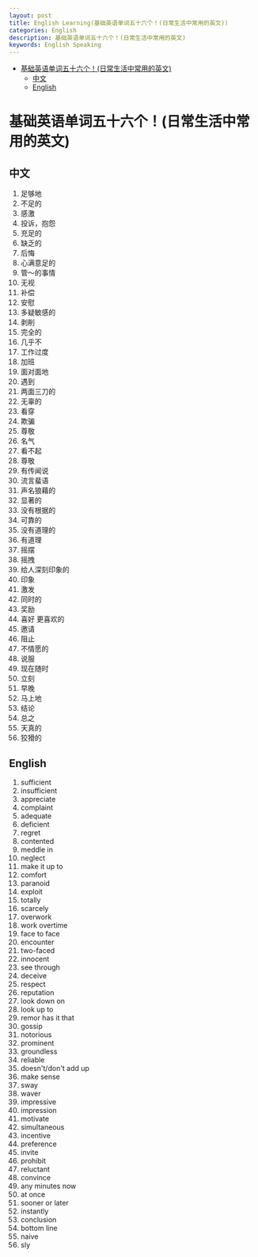 ```yaml
---
layout: post
title: English Learning(基础英语单词五十六个！(日常生活中常用的英文))
categories: English
description: 基础英语单词五十六个！(日常生活中常用的英文)
keywords: English Speaking
---
```


<!-- START doctoc generated TOC please keep comment here to allow auto update -->
<!-- DON'T EDIT THIS SECTION, INSTEAD RE-RUN doctoc TO UPDATE -->


- [基础英语单词五十六个！(日常生活中常用的英文)](#%E5%9F%BA%E7%A1%80%E8%8B%B1%E8%AF%AD%E5%8D%95%E8%AF%8D%E4%BA%94%E5%8D%81%E5%85%AD%E4%B8%AA%E6%97%A5%E5%B8%B8%E7%94%9F%E6%B4%BB%E4%B8%AD%E5%B8%B8%E7%94%A8%E7%9A%84%E8%8B%B1%E6%96%87)
  - [中文](#%E4%B8%AD%E6%96%87)
  - [English](#english)

<!-- END doctoc generated TOC please keep comment here to allow auto update -->

# 基础英语单词五十六个！(日常生活中常用的英文)

## 中文

1. 足够地
2. 不足的
3. 感激
4. 投诉，抱怨
5. 充足的
6. 缺乏的
7. 后悔
8. 心满意足的
9. 管～的事情
10. 无视
11. 补偿
12. 安慰
13. 多疑敏感的
14. 剥削
15. 完全的
16. 几乎不
17. 工作过度
18. 加班
19. 面对面地
20. 遇到
21. 两面三刀的
22. 无辜的
23. 看穿
24. 欺骗
25. 尊敬
26. 名气
27. 看不起
28. 尊敬
29. 有传闻说
30. 流言蜚语
31. 声名狼藉的
32. 显著的
33. 没有根据的
34. 可靠的
35. 没有道理的
36. 有道理
37. 摇摆
38. 摇拽
39. 给人深刻印象的
40. 印象
41. 激发
42. 同时的
43. 奖励
44. 喜好 更喜欢的
45. 邀请
46. 阻止
47. 不情愿的
48. 说服
49. 现在随时
50. 立刻
51. 早晚
52. 马上地
53. 结论
54. 总之
55. 天真的
56. 狡猾的

## English

1. sufficient
2. insufficient
3. appreciate
4. complaint
5. adequate
6. deficient
7. regret
8. contented
9. meddle in
10. neglect
11. make it up to
12. comfort
13. paranoid
14. exploit
15. totally
16. scarcely
17. overwork
18. work overtime
19. face to face
20. encounter
21. two-faced
22. innocent
23. see through
24. deceive
25. respect
26. reputation
27. look down on
28. look up to
29. remor has it that
30. gossip
31. notorious
32. prominent
33. groundless
34. reliable
35. doesn't/don't add up
36. make sense
37. sway
38. waver
39. impressive
40. impression
41. motivate
42. simultaneous
43. incentive
44. preference
45. invite
46. prohibit
47. reluctant
48. convince
49. any minutes now
50. at once
51. sooner or later
52. instantly
53. conclusion
54. bottom line
55. naive
56. sly
